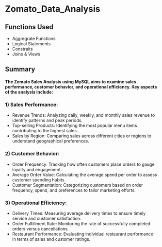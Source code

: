 # Zomato_Data_Analysis


## **Functions Used**

* Aggregrate Functions
* Logical Statements
* Constraits
* Joins & Views


## Summary

#### The Zomato Sales Analysis using MySQL aims to examine sales performance, customer behavior, and operational efficiency. Key aspects of the analysis include:

### 1) Sales Performance:

*  Revenue Trends: Analyzing daily, weekly, and monthly sales revenue to identify patterns and peak periods.
*   Top-selling Products: Identifying the most popular menu items contributing to the highest sales.
*    Sales by Region: Comparing sales across different cities or regions to understand geographical preferences.


### 2) Customer Behavior:

*    Order Frequency: Tracking how often customers place orders to gauge loyalty and engagement.
*    Average Order Value: Calculating the average spend per order to assess customer spending habits.
*    Customer Segmentation: Categorizing customers based on order frequency, spend, and preferences to tailor marketing efforts.


### 3) Operational Efficiency:

*    Delivery Times: Measuring average delivery times to ensure timely service and customer satisfaction.
*    Order Fulfillment Rate: Monitoring the rate of successfully completed orders versus cancellations.
*    Restaurant Performance: Evaluating individual restaurant performance in terms of sales and customer ratings.
